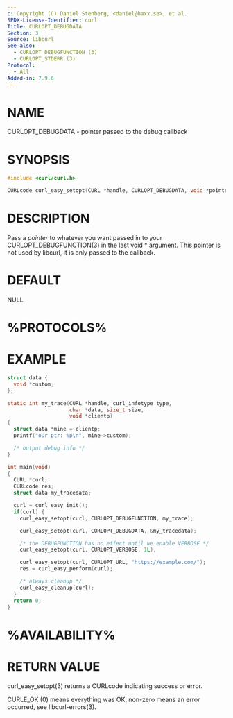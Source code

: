 ```yaml
---
c: Copyright (C) Daniel Stenberg, <daniel@haxx.se>, et al.
SPDX-License-Identifier: curl
Title: CURLOPT_DEBUGDATA
Section: 3
Source: libcurl
See-also:
  - CURLOPT_DEBUGFUNCTION (3)
  - CURLOPT_STDERR (3)
Protocol:
  - All
Added-in: 7.9.6
---
```


# NAME

CURLOPT_DEBUGDATA - pointer passed to the debug callback

# SYNOPSIS

~~~c
#include <curl/curl.h>

CURLcode curl_easy_setopt(CURL *handle, CURLOPT_DEBUGDATA, void *pointer);
~~~

# DESCRIPTION

Pass a *pointer* to whatever you want passed in to your
CURLOPT_DEBUGFUNCTION(3) in the last void * argument. This pointer is
not used by libcurl, it is only passed to the callback.

# DEFAULT

NULL

# %PROTOCOLS%

# EXAMPLE

~~~c
struct data {
  void *custom;
};

static int my_trace(CURL *handle, curl_infotype type,
                    char *data, size_t size,
                    void *clientp)
{
  struct data *mine = clientp;
  printf("our ptr: %p\n", mine->custom);

  /* output debug info */
}

int main(void)
{
  CURL *curl;
  CURLcode res;
  struct data my_tracedata;

  curl = curl_easy_init();
  if(curl) {
    curl_easy_setopt(curl, CURLOPT_DEBUGFUNCTION, my_trace);

    curl_easy_setopt(curl, CURLOPT_DEBUGDATA, &my_tracedata);

    /* the DEBUGFUNCTION has no effect until we enable VERBOSE */
    curl_easy_setopt(curl, CURLOPT_VERBOSE, 1L);

    curl_easy_setopt(curl, CURLOPT_URL, "https://example.com/");
    res = curl_easy_perform(curl);

    /* always cleanup */
    curl_easy_cleanup(curl);
  }
  return 0;
}
~~~

# %AVAILABILITY%

# RETURN VALUE

curl_easy_setopt(3) returns a CURLcode indicating success or error.

CURLE_OK (0) means everything was OK, non-zero means an error occurred, see
libcurl-errors(3).
